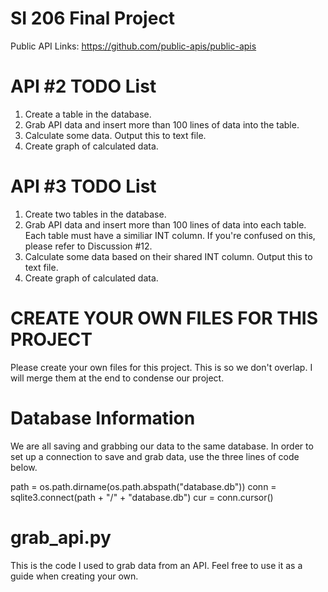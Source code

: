 # SI 206 Final Project
Public API Links: https://github.com/public-apis/public-apis

# API #2 TODO List
1. Create a table in the database.
2. Grab API data and insert more than 100 lines of data into the table.
3. Calculate some data. Output this to text file.
4. Create graph of calculated data.

# API #3 TODO List
1. Create two tables in the database.
2. Grab API data and insert more than 100 lines of data into each table. Each table must have a similiar INT column. 
   If you're confused on this, please refer to Discussion #12.
3. Calculate some data based on their shared INT column. Output this to text file.
4. Create graph of calculated data.

# CREATE YOUR OWN FILES FOR THIS PROJECT
Please create your own files for this project. This is so we don't overlap. I will merge them at the end to condense our project.

# Database Information
We are all saving and grabbing our data to the same database. In order to set up a connection to save and grab data, use the three lines of code below.

path = os.path.dirname(os.path.abspath("database.db"))
conn = sqlite3.connect(path + "/" + "database.db")
cur = conn.cursor()

# grab_api.py
This is the code I used to grab data from an API. Feel free to use it as a guide when creating your own. 
